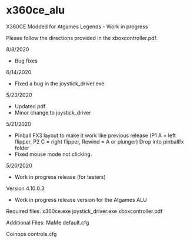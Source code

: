 # x360ce_alu
 
X360CE Modded for Atgames Legends - Work in progress

Please follow the directions provided in the xboxcontroller.pdf.

8/8/2020
 - Bug fixes 

6/14/2020
 - Fixed a bug in the joystick_driver.exe

5/23/2020
 - Updated pdf
 - Minor change to joystick_driver

5/21/2020
 - Pinball FX3 layout to make it work like previous release (P1 A = left flipper, P2 C = right flipper, Rewind = A or plunger)
   Drop into pinballfx folder
 - Fixed mouse mode not clicking.


5/20/2020
 - Work in progress release (for testers)

Version 4.10.0.3
 - Work in progress release version for the Atgames ALU
 
 
 Required files:
 x360ce.exe
 joystick_driver.exe
 xboxcontroller.pdf


Additional Files:
MaMe
default.cfg

Coinops
controls.cfg


